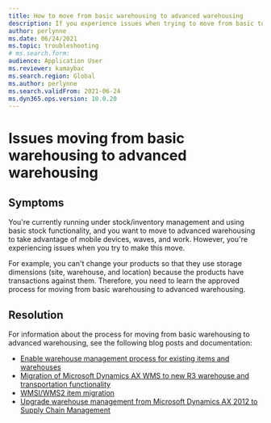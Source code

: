 ```yaml
--- 
title: How to move from basic warehousing to advanced warehousing 
description: If you experience issues when trying to move from basic to advanced warehousing, this page guides you to documentation for the approved process. 
author: perlynne 
ms.date: 06/24/2021 
ms.topic: troubleshooting 
# ms.search.form:  
audience: Application User 
ms.reviewer: kamaybac 
ms.search.region: Global 
ms.author: perlynne 
ms.search.validFrom: 2021-06-24 
ms.dyn365.ops.version: 10.0.20 
--- 
```


# Issues moving from basic warehousing to advanced warehousing

## Symptoms

You're currently running under stock/inventory management and using basic stock functionality, and you want to move to advanced warehousing to take advantage of mobile devices, waves, and work. However, you're experiencing issues when you try to make this move.

For example, you can't change your products so that they use storage dimensions (site, warehouse, and location) because the products have transactions against them. Therefore, you need to learn the approved process for moving from basic warehousing to advanced warehousing.

## Resolution

For information about the process for moving from basic warehousing to advanced warehousing, see the following blog posts and documentation:

- [Enable warehouse management process for existing items and warehouses](https://cleverax.wordpress.com/2017/12/06/d365fo-enable-warehouse-management-process-for-existing-items-and-warehouses/)
- [Migration of Microsoft Dynamics AX WMS to new R3 warehouse and transportation functionality](https://cloudblogs.microsoft.com/dynamics365/no-audience/2015/08/17/migration-of-microsoft-dynamics-ax-wms-to-new-r3-warehouse-and-transportation-functionality/)
- [WMSI/WMS2 item migration](https://cloudblogs.microsoft.com/dynamics365/no-audience/2018/05/03/wmsiwms2-item-migration/)
- [Upgrade warehouse management from Microsoft Dynamics AX 2012 to Supply Chain Management](/dynamics365/supply-chain/warehousing/upgrade-migration-warehouse-management-processes)
